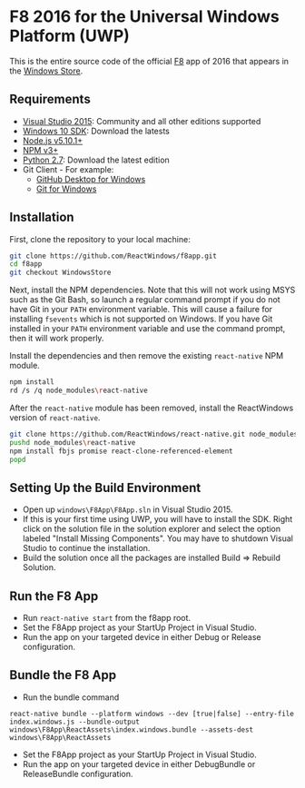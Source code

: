 # F8 2016 for the Universal Windows Platform (UWP)

This is the entire source code of the official [F8](https://fbf8.com/) app of 2016 that appears in the [Windows Store](https://www.microsoft.com/en-us/store/apps/f8-developer-conference/9nblggh4ntvn).

## Requirements

- [Visual Studio 2015](https://msdn.microsoft.com/en-us/library/dd831853.aspx): Community and all other editions supported
- [Windows 10 SDK](https://developer.microsoft.com/en-US/windows/downloads/windows-10-sdk): Download the latests
- [Node.js v5.10.1+](https://nodejs.org/)
- [NPM v3+](https://www.npmjs.com/)
- [Python 2.7](https://www.python.org/): Download the latest edition
- Git Client - For example:
    - [GitHub Desktop for Windows](https://desktop.github.com/)
    - [Git for Windows](https://git-for-windows.github.io/)
    
## Installation

First, clone the repository to your local machine:
```bash
git clone https://github.com/ReactWindows/f8app.git
cd f8app
git checkout WindowsStore
```

Next, install the NPM dependencies.  Note that this will not work using MSYS such as the Git Bash, so launch a regular command prompt if you do not have Git in your `PATH` environment variable.  This will cause a failure for installing `fsevents` which is not supported on Windows.  If you have Git installed in your `PATH` environment variable and use the command prompt, then it will work properly.

Install the dependencies and then remove the existing `react-native` NPM module.

```bash
npm install
rd /s /q node_modules\react-native
```

After the `react-native` module has been removed, install the ReactWindows version of `react-native`.

```bash
git clone https://github.com/ReactWindows/react-native.git node_modules\react-native
pushd node_modules\react-native
npm install fbjs promise react-clone-referenced-element
popd
```

## Setting Up the Build Environment

- Open up `windows\F8App\F8App.sln` in Visual Studio 2015.
- If this is your first time using UWP, you will have to install the SDK. Right click on the solution file in the solution explorer and select the option labeled "Install Missing Components". You may have to shutdown Visual Studio to continue the installation.
- Build the solution once all the packages are installed Build => Rebuild Solution. 

## Run the F8 App

- Run `react-native start` from the f8app root.
- Set the F8App project as your StartUp Project in Visual Studio.
- Run the app on your targeted device in either Debug or Release configuration.

## Bundle the F8 App

- Run the bundle command
```
react-native bundle --platform windows --dev [true|false] --entry-file index.windows.js --bundle-output windows\F8App\ReactAssets\index.windows.bundle --assets-dest windows\F8App\ReactAssets
```
- Set the F8App project as your StartUp Project in Visual Studio.
- Run the app on your targeted device in either DebugBundle or ReleaseBundle configuration.
